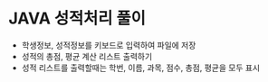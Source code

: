 # JAVA 성적처리 풀이
* 학생정보, 성적정보를 키보드로 입력하여 파일에 저장
* 성적의 총점, 평균 계산 리스트 출력하기 
* 성적 리스트를 출력할때는 학번, 이름, 과목, 점수, 총점, 평균을 모두 표시


